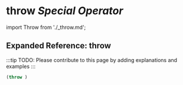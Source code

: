 # **throw** *Special Operator*

import Throw from './_throw.md';

<Throw />

## Expanded Reference: throw

:::tip
TODO: Please contribute to this page by adding explanations and examples
:::

```lisp
(throw )
```
